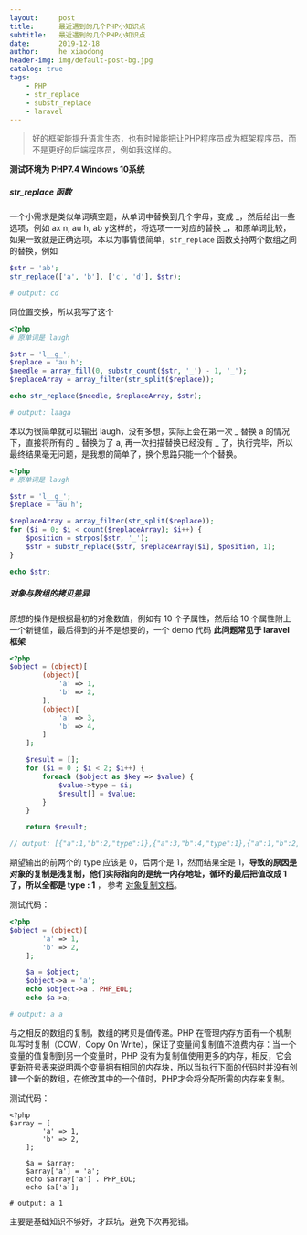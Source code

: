 ```yaml
---
layout:     post
title:      最近遇到的几个PHP小知识点
subtitle:   最近遇到的几个PHP小知识点
date:       2019-12-18
author:     he xiaodong
header-img: img/default-post-bg.jpg
catalog: true
tags:
    - PHP
    - str_replace
    - substr_replace
    - laravel
---
```


> 好的框架能提升语言生态，也有时候能把让PHP程序员成为框架程序员，而不是更好的后端程序员，例如我这样的。

**测试环境为 PHP7.4 Windows 10系统**

##### str_replace 函数
一个小需求是类似单词填空题，从单词中替换到几个字母，变成 _，然后给出一些选项，例如 ax n, au h, ab y这样的，将选项一一对应的替换 _，和原单词比较，如果一致就是正确选项，本以为事情很简单，`str_replace` 函数支持两个数组之间的替换，例如
```php
$str = 'ab';
str_replace(['a', 'b'], ['c', 'd'], $str);

# output: cd
```

同位置交换，所以我写了这个

```php
<?php
# 原单词是 laugh

$str = 'l__g_';
$replace = 'au h';
$needle = array_fill(0, substr_count($str, '_') - 1, '_');
$replaceArray = array_filter(str_split($replace));

echo str_replace($needle, $replaceArray, $str);

# output: laaga
```

本以为很简单就可以输出 laugh，没有多想，实际上会在第一次 _ 替换 a 的情况下，直接将所有的 _ 替换为了 a, 再一次扫描替换已经没有 _ 了，执行完毕，所以最终结果毫无问题，是我想的简单了，换个思路只能一个个替换。
```php
<?php
# 原单词是 laugh

$str = 'l__g_';
$replace = 'au h';

$replaceArray = array_filter(str_split($replace));
for ($i = 0; $i < count($replaceArray); $i++) {
    $position = strpos($str, '_');
    $str = substr_replace($str, $replaceArray[$i], $position, 1);
}

echo $str;
```


##### 对象与数组的拷贝差异
原想的操作是根据最初的对象数值，例如有 10 个子属性，然后给 10 个属性附上一个新键值，最后得到的并不是想要的，一个 demo 代码 **此问题常见于 laravel 框架**
```php
<?php
$object = (object)[
        (object)[
            'a' => 1,
            'b' => 2,
        ],
        (object)[
            'a' => 3,
            'b' => 4,
        ]
    ];

    $result = [];
    for ($i = 0 ; $i < 2; $i++) {
        foreach ($object as $key => $value) {
            $value->type = $i;
            $result[] = $value;
        }
    }

    return $result;

// output: [{"a":1,"b":2,"type":1},{"a":3,"b":4,"type":1},{"a":1,"b":2,"type":1},{"a":3,"b":4,"type":1}]
```
期望输出的前两个的 type 应该是 0，后两个是 1，然而结果全是 1，**导致的原因是对象的复制是浅复制，他们实际指向的是统一内存地址，循环的最后把值改成 1 了，所以全都是 type : 1** ，
参考 [对象复制文档](https://www.php.net/manual/zh/language.oop5.cloning.php)。

测试代码：
```php
<?php
$object = (object)[
        'a' => 1,
        'b' => 2,
    ];

    $a = $object;
    $object->a = 'a';
    echo $object->a . PHP_EOL;
    echo $a->a;

# output: a a 
```

与之相反的数组的复制，数组的拷贝是值传递。PHP 在管理内存方面有一个机制叫写时复制（COW，Copy On Write），保证了变量间复制值不浪费内存：当一个变量的值复制到另一个变量时，PHP 没有为复制值使用更多的内存，相反，它会更新符号表来说明两个变量拥有相同的内存块，所以当执行下面的代码时并没有创建一个新的数组，在修改其中的一个值时，PHP才会将分配所需的内存来复制。

测试代码：
```ph
<?php
$array = [
        'a' => 1,
        'b' => 2,
    ];

    $a = $array;
    $array['a'] = 'a';
    echo $array['a'] . PHP_EOL;
    echo $a['a'];

# output: a 1
```

主要是基础知识不够好，才踩坑，避免下次再犯错。

